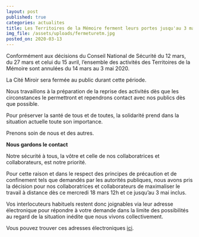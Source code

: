 ```yaml
---
layout: post
published: true
categories: actualites
title: Les Territoires de la Mémoire ferment leurs portes jusqu'au 3 mai !
img_file: /assets/uploads/fermeturetm.jpg
posted_on: 2020-03-13
---
```

Conformément aux décisions du Conseil National de Sécurité du 12 mars, du 27 mars et celui du 15 avril, l’ensemble des activités des Territoires de la Mémoire sont annulées du 14 mars au 3 mai 2020.

La Cité Miroir sera fermée au public durant cette période.

Nous travaillons à la préparation de la reprise des activités dès que les circonstances le permettront et rependrons contact avec nos publics dès que possible.

Pour préserver la santé de tous et de toutes, la solidarité prend dans la situation actuelle toute son importance.

Prenons soin de nous et des autres.

**Nous gardons le contact**

Notre sécurité à tous, la vôtre et celle de nos collaboratrices et collaborateurs, est notre priorité.

Pour cette raison et dans le respect des principes de précaution et de confinement tels que demandés par les autorités publiques, nous avons pris la décision pour nos collaboratrices et collaborateurs de maximaliser le travail à distance dès ce mercredi 18 mars 12h et ce jusqu’au 3 mai inclus.

Vos interlocuteurs habituels restent donc joignables via leur adresse électronique pour répondre à votre demande dans la limite des possibilités au regard de la situation inédite que nous vivons collectivement.

Vous pouvez trouver ces adresses électroniques [ici](https://www.territoires-memoire.be/association#permanents).